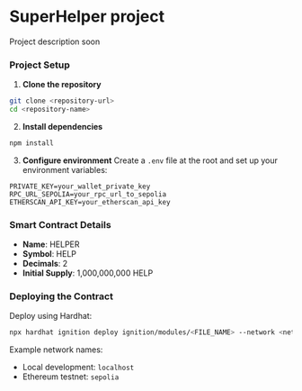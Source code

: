 # SuperHelper project

Project description soon

### Project Setup

1. **Clone the repository**

```bash
git clone <repository-url>
cd <repository-name>
```

2. **Install dependencies**

```bash
npm install
```

3. **Configure environment**
   Create a `.env` file at the root and set up your environment variables:

```env
PRIVATE_KEY=your_wallet_private_key
RPC_URL_SEPOLIA=your_rpc_url_to_sepolia
ETHERSCAN_API_KEY=your_etherscan_api_key
```

### Smart Contract Details

- **Name**: HELPER
- **Symbol**: HELP
- **Decimals**: 2
- **Initial Supply**: 1,000,000,000 HELP

### Deploying the Contract

Deploy using Hardhat:

```bash
npx hardhat ignition deploy ignition/modules/<FILE_NAME> --network <network_name> [--verify]
```

Example network names:
- Local development: `localhost`
- Ethereum testnet: `sepolia`
